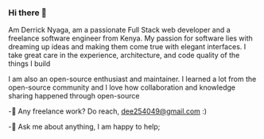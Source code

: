 ### Hi there 👋
Am Derrick Nyaga, am a passionate Full Stack web developer and a freelance software engineer from Kenya. My passion for software lies with dreaming up ideas and making them come true with elegant interfaces. I take great care in the experience, architecture, and code quality of the things I build

I am also an open-source enthusiast and maintainer. I learned a lot from the open-source community and I love how collaboration and knowledge sharing happened through open-source


-💼 Any freelance work? Do reach, dee254049@gmail.com :)

-💬 Ask me about anything, I am happy to help;

